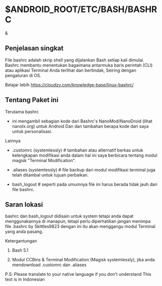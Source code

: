 # $ANDROID_ROOT/ETC/BASH/BASHRC
&

## Penjelasan singkat
File bashrc adalah skrip shell yang dijalankan Bash setiap kali dimulai. Bashrc membantu menentukan bagaimana antarmuka baris perintah (CLI) atau aplikasi Terminal Anda terlihat dan bertindak, Seiring dengan pengaturan di OS.

Belajar lebih https://cloudzy.com/knowledge-base/linux-bashrc/

## Tentang Paket ini
Terutama bashrc
 * ini mengambil sebagian kode dari Bashrc's NanoMod/NanoDroid (lihat nanolx.org) untuk Android Dan dan tambahan berapa kode dari saya untuk personalisasi.

Lainnya
 * .customrc (systemlessly)  # tambahan atau alternatif berkas untuk kelengkapan modifikasi anda dalam hal ini saya berbicara tentang modul magisk "Terminal Modification".

 * .aliases  (systemlessly)  # file backup dari modul modifikasi terminal juga telah ditambal untuk tujuan perbaikan.
 
 * bash_logout # seperti pada umumnya file ini harus berada tidak jauh dari file bashrc.

## Saran lokasi
 bashrc dan bash_logout didisain untuk system tetapi anda dapat menggunakannya di manapun, tetapi perlu diperhatikan jangan menimpa file .bashrc by Skittles9823 dengan ini itu akan menggangu modul Terminal yang anda pasang.


Ketergantungan

1. Bash 5.1

2. Modul CCBins & Terminal Modification (Magisk systemlessly), jika anda mendownload .customrc dan .aliases

P.S: Please translate to your native language if you don't understand
This text is in Indonesian
